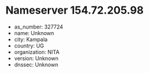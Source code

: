 # Nameserver 154.72.205.98

* as_number: 327724
* name: Unknown
* city: Kampala
* country: UG
* organization: NITA
* version: Unknown
* dnssec: Unknown
